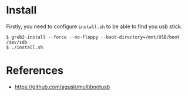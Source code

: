Install
=======

Firstly, you need to configure `install.sh` to be able to find you usb stick.

```shell
$ grub2-install --force --no-floppy --boot-directory=/mnt/USB/boot /dev/sdb
$ ./install.sh
```


References
==========

* https://github.com/aguslr/multibootusb
